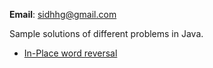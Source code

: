 **Email**: sidhhg@gmail.com

Sample solutions of different problems in Java.

* [In-Place word reversal](https://github.com/sidhhg/javaCodeSamples/blob/master/src/main/java/com/sidhhg/arrays/ReverseWordsInPlace.java)